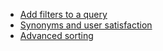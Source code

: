* [Add filters to a query](20140916_add_filters_to_a_query.md)
* [Synonyms and user satisfaction](20140910_using_synonyms_to_ensure_user_satisfaction.md)
* [Advanced sorting](20140904_advanced_sorting.md)
